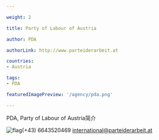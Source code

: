 ```yaml
---

weight: 2

title: Party of Labour of Austria

author: PDA

authorLink: http://www.parteiderarbeit.at 

countries: 
- Austria

tags: 
- PDA

featuredImagePreview: '/agency/pda.png'

---
```


PDA, Party of Labour of Austria简介 

<!--more-->

![flag](/agency/pda.png)(+43) 6643520469 international@parteiderarbeit.at